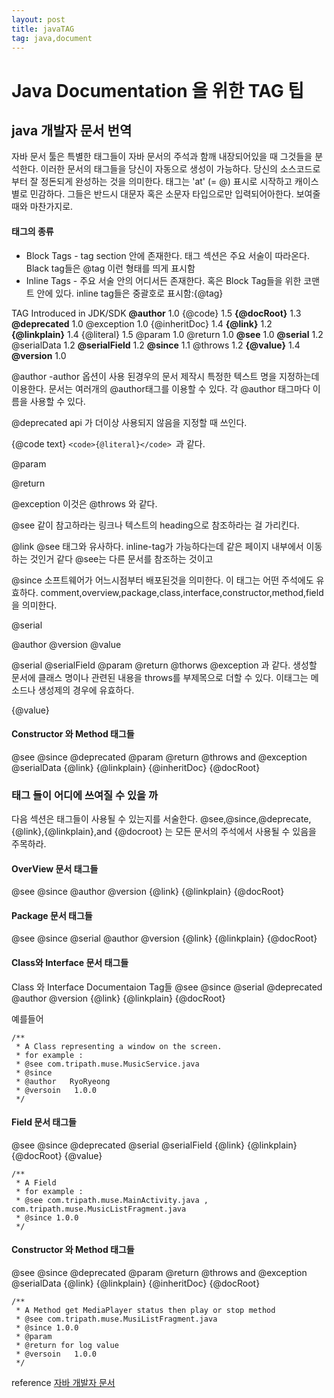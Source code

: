 ```yaml
---
layout: post
title: javaTAG
tag: java,document
---
```

# Java Documentation 을 위한 TAG 팁 
## java 개발자 문서 번역 

자바 문서 툴은 특별한 태그들이 자바 문서의 주석과 함깨 내장되어있을 때 그것들을 분석한다. 이러한 문서의 태그들을 당신이 자동으로 생성이 가능하다. 당신의 소스코드로 부터 잘 정돈되게 완성하는 것을 의미한다. 태그는 'at' (= @) 표시로 시작하고 캐이스별로 민감하다. 그들은 반드시 대문자 혹은 소문자 타입으로만 입력되어아한다. 보여줄때와 마찬가지로. 

#### 태그의 종류 
- Block Tags  - tag section 안에 존재한다. 태그 섹션은 주요 서술이 따라온다. Black tag들은 @tag 이런 형태를 띄게 표시함 
- Inline Tags - 주요 서술 안의 어디서든 존재한다. 혹은 Block Tag들을 위한 코맨트 안에 있다. inline tag들은 중괄호로 표시함:{@tag}

TAG 		Introduced in JDK/SDK
**@author**	     	1.0
{@code}  		1.5
**{@docRoot}**		1.3
**@deprecated**		1.0
@exception		1.0
{@inheritDoc}	1.4
**{@link}**			1.2
**{@linkplain}**	1.4
{@literal}		1.5
@param			1.0
@return			1.0
**@see**			1.0
**@serial**			1.2
@serialData		1.2
**@serialField**	1.2
**@since**			1.1
@throws			1.2
**{@value}**		1.4
**@version**		1.0

@author 
-author 옵션이 사용 된경우의 문서 제작시 특정한 텍스트 명을 지정하는데 이용한다. 문서는 여러개의 @author태그를 이용할 수 있다. 각 @author 태그마다 이름을 사용할 수 있다. 

@deprecated
api 가 더이상 사용되지 않음을 지정할 때 쓰인다. 

{@code text} 
`<code>{@literal}</code> `과 같다. 

@param


@return




@exception
 이것은 @throws 와 같다.


@see
 같이 참고하라는 링크나 텍스트의 heading으로 참조하라는 걸 가리킨다. 


@link
 @see 태그와 유사하다. inline-tag가 가능하다는데 같은 페이지 내부에서 이동하는 것인거 같다 @see는 다른 문서를 참조하는 것이고 


@since 
 소프트웨어가 어느시점부터  배포된것을 의미한다. 이 태그는 어떤 주석에도 유효하다. comment,overview,package,class,interface,constructor,method,field을 의미한다. 

@serial

@author
@version
@value

@serial
@serialField
@param
@return 
@thorws 
@exception 과 같다. 생성할 문서에 클래스 명이나 관련된 내용을 throws를  부제목으로 더할 수 있다. 이태그는 메소드나 생성제의 경우에 유효하다. 

{@value}


#### Constructor 와 Method 태그들 
@see
@since
@deprecated
@param
@return
@throws and @exception
@serialData
{@link}
{@linkplain}
{@inheritDoc}
{@docRoot}


### 태그 들이 어디에 쓰여질 수 있을 까 
다음 섹션은 태그들이 사용될 수 있는지를 서술한다. @see,@since,@deprecate,{@link},{@linkplain},and {@docroot} 는 모든 문서의 주석에서 사용될 수 있음을 주목하라.

#### OverView 문서 태그들 
@see
@since
@author
@version
{@link}
{@linkplain}
{@docRoot}


#### Package 문서 태그들
@see
@since
@serial
@author
@version
{@link}
{@linkplain}
{@docRoot}

#### Class와 Interface 문서 태그들 
Class 와 Interface Documentaion Tag들 
@see
@since
@serial
@deprecated
@author
@version
{@link}
{@linkplain}
{@docRoot}

예를들어 
```
/**
 * A Class representing a window on the screen.
 * for example :
 * @see com.tripath.muse.MusicService.java
 * @since  
 * @author   RyoRyeong
 * @versoin   1.0.0
 */
```

#### Field 문서 태그들 
@see
@since
@deprecated
@serial
@serialField
{@link}
{@linkplain}
{@docRoot}
{@value}
```
/**
 * A Field
 * for example :
 * @see com.tripath.muse.MainActivity.java , com.tripath.muse.MusicListFragment.java
 * @since 1.0.0
 */
```


#### Constructor 와 Method 태그들 
@see
@since
@deprecated
@param
@return
@throws and @exception
@serialData
{@link}
{@linkplain}
{@inheritDoc}
{@docRoot}
```
/**
 * A Method get MediaPlayer status then play or stop method
 * @see com.tripath.muse.MusiListFragment.java
 * @since 1.0.0
 * @param   
 * @return for log value
 * @versoin   1.0.0
 */
```

reference
[자바 개발자 문서](https://docs.oracle.com/javase/7/docs/technotes/tools/windows/javadoc.html#javadoctags)
